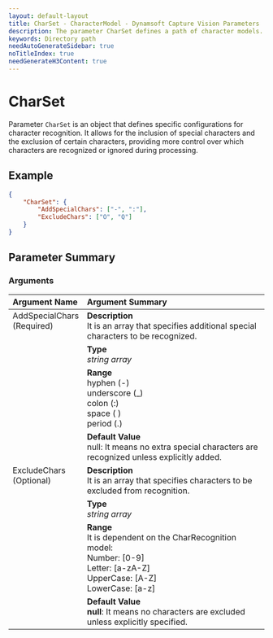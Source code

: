 ```yaml
---
layout: default-layout
title: CharSet - CharacterModel - Dynamsoft Capture Vision Parameters
description: The parameter CharSet defines a path of character models.
keywords: Directory path
needAutoGenerateSidebar: true
noTitleIndex: true
needGenerateH3Content: true
---
```


# CharSet

Parameter `CharSet` is an object that defines specific configurations for character recognition. It allows for the inclusion of special characters and the exclusion of certain characters, providing more control over which characters are recognized or ignored during processing.

## Example

```json
{
    "CharSet": {
        "AddSpecialChars": ["-", ":"],
        "ExcludeChars": ["O", "Q"]
    }
}
```

## Parameter Summary

### Arguments

<table style = "text-align:left">
    <thead>
        <tr>
            <th nowrap="nowrap">Argument Name</th>
            <th nowrap="nowrap">Argument Summary</th>
        </tr>
    </thead>
    <tr>
        <td rowspan = "4" style="vertical-align:text-top">AddSpecialChars<br>(Required)</td>
        <td><b>Description</b><br>It is an array that specifies additional special characters to be recognized.
        </td>
    </tr>
    <tr>
        <td><b>Type</b><br><i>string array</i>
        </td>
    </tr>
    <tr>
        <td><b>Range</b><br>hyphen (-)
            <br>underscore (_)
            <br>colon (:)
            <br>space ( )
            <br>period (.)
        </td>
    </tr>
	<tr>
        <td><b>Default Value</b><br>null</b>: It means no extra special characters are recognized unless explicitly added.
        </td>
    </tr>
    <tr>
        <td rowspan = "4" style="vertical-align:text-top">ExcludeChars<br>(Optional)</td>
        <td><b>Description</b><br>It is an array that specifies characters to be excluded from recognition.
        </td>
    </tr>
    <tr>
        <td><b>Type</b><br><i>string array</i>
        </td>
    </tr>
    <tr>
        <td><b>Range</b><br>It is dependent on the CharRecognition model: <br>
		Number: [0-9] <br>
		Letter: [a-zA-Z] <br>
		UpperCase: [A-Z] <br>
		LowerCase: [a-z] <br>
        </td>
    </tr>
    <tr>
        <td><b>Default Value</b><br><b>null</b>: It means no characters are excluded unless explicitly specified.
        </td>
    </tr>
</table>

